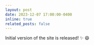 ```yaml
---
layout: post
date: 2023-12-07 17:00:00-0400
inline: true
related_posts: false
---
```


Initial version of the site is released! :sparkles: :smile:
